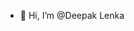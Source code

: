 - 👋 Hi, I’m @Deepak Lenka


<!---
deepak-lenka/deepak-lenka is a ✨ special ✨ repository because its `README.md` (this file) appears on your GitHub profile.
You can click the Preview link to take a look at your changes.
--->
